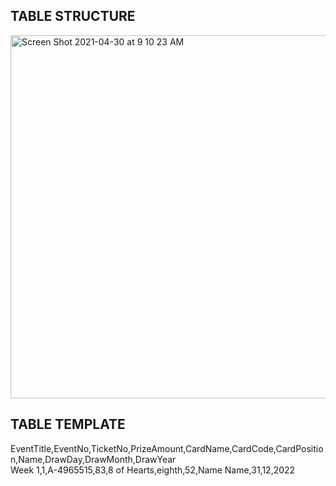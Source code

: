 ## TABLE STRUCTURE

<img width="581" alt="Screen Shot 2021-04-30 at 9 10 23 AM" src="https://user-images.githubusercontent.com/74011624/116699711-e60f9680-a993-11eb-9535-f9bac0de05b6.png">

## TABLE TEMPLATE

EventTitle,EventNo,TicketNo,PrizeAmount,CardName,CardCode,CardPosition,Name,DrawDay,DrawMonth,DrawYear     
Week 1,1,A-4965515,83,8 of Hearts,eighth,52,Name Name,31,12,2022
